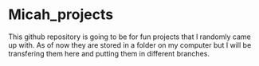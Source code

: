 # Micah_projects

This github repository is going to be for fun projects that I randomly came up with.
As of now they are stored in a folder on my computer but I will be transfering them here and putting them
in different branches. 

